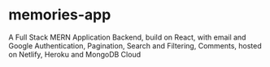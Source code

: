 # memories-app
A Full Stack MERN Application Backend, build on React, with email and Google Authentication, Pagination, Search and Filtering, Comments, hosted on Netlify, Heroku and MongoDB Cloud
